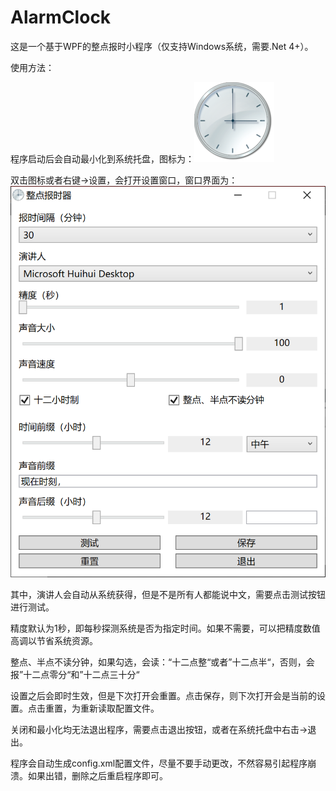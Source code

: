 # AlarmClock

这是一个基于WPF的整点报时小程序（仅支持Windows系统，需要.Net 4+）。

使用方法：

程序启动后会自动最小化到系统托盘，图标为：![clock](Images/clock.png)

双击图标或者右键->设置，会打开设置窗口，窗口界面为：![interface](Images/interface.png)

其中，演讲人会自动从系统获得，但是不是所有人都能说中文，需要点击测试按钮进行测试。

精度默认为1秒，即每秒探测系统是否为指定时间。如果不需要，可以把精度数值高调以节省系统资源。

整点、半点不读分钟，如果勾选，会读：“十二点整“或者”十二点半“，否则，会报”十二点零分“和”十二点三十分“

设置之后会即时生效，但是下次打开会重置。点击保存，则下次打开会是当前的设置。点击重置，为重新读取配置文件。

关闭和最小化均无法退出程序，需要点击退出按钮，或者在系统托盘中右击->退出。

程序会自动生成config.xml配置文件，尽量不要手动更改，不然容易引起程序崩溃。如果出错，删除之后重启程序即可。